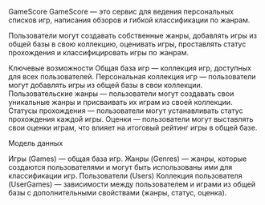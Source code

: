 GameScore
GameScore — это сервис для ведения персональных списков игр, написания обзоров и гибкой классификации по жанрам.

Пользователи могут создавать собственные жанры, добавлять игры из общей базы в свою коллекцию, оценивать игры,
проставлять статус прохождения и классифицировать игры по жанрам.

Ключевые возможности
Общая база игр — коллекция игр, доступных для всех пользователей.
Персональная коллекция игр — пользователи могут добавлять игры из общей базы в свои коллекции.
Пользовательские жанры — пользователи могут создавать свои уникальные жанры и присваивать их играм из своей коллекции.
Статусы прохождения — пользователи могут устанавливать статус прохождения каждой игры.
Оценки — пользователи могут выставлять свои оценки играм, что влияет на итоговый рейтинг игры в общей базе.

Модель данных

Игры (Games) — общая база игр.
Жанры (Genres) — жанры, которые создаются пользователями и могут быть использованы ими для классификации игр.
Пользователи (Users)
Коллекция пользователя (UserGames) — зависимости между пользователем и играми из общей базы с дополнительными
свойствами (жанры, статус, оценка).
